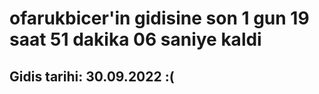 # ofarukbicer'in gidisine son 1 gun 19 saat 51 dakika 06 saniye kaldi

## Gidis tarihi: 30.09.2022 :(
